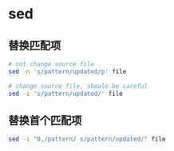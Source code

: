 # sed

## 替换匹配项

```zsh
# not change source file
sed -n 's/pattern/updated/p' file

# change source file, shoule be careful
sed -i 's/pattern/updated/' file
```

## 替换首个匹配项

```zsh
sed -i "0,/pattern/ s/pattern/updated/" file
```

